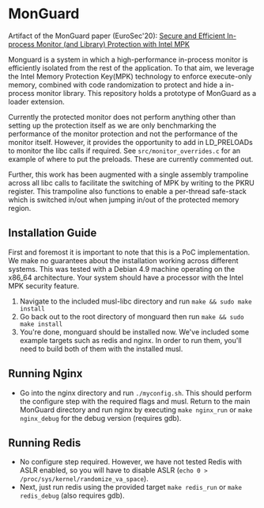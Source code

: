 # MonGuard
Artifact of the MonGuard paper (EuroSec'20):
[Secure and Efficient In-process Monitor (and Library) Protection with Intel MPK](https://www.ssrg.ece.vt.edu/papers/eurosec20.pdf)

Monguard is a system in which a high-performance in-process monitor is efficiently isolated from the rest of the application. To that aim, we leverage the Intel Memory Protection Key(MPK) technology to enforce execute-only memory, combined with code randomization to protect and hide a in-process monitor library. This repository holds a prototype of MonGuard as a loader extension.

Currently the protected monitor does not perform anything other than setting up the protection itself as we are only benchmarking the performance of the monitor protection and not the performance of the monitor itself. However, it provides the opportunity to add in LD_PRELOADs to monitor the libc calls if required. See `src/monitor_overrides.c` for an example of where to put the preloads. These are currently commented out.

Further, this work has been augmented with a single assembly trampoline across all libc calls to facilitate the switching of MPK by writing to the PKRU register. This trampoline also functions to enable a per-thread safe-stack which is switched in/out when jumping in/out of the protected memory region.


## Installation Guide

First and foremost it is important to note that this is a PoC implementation. We make no guarantees about the installation working across different systems. This was tested with a Debian 4.9 machine operating on the x86_64 architecture. Your system should have a processor with the Intel MPK security feature.

1) Navigate to the included musl-libc directory and run `make && sudo make install`
2) Go back out to the root directory of monguard then run `make && sudo make install`
3) You're done, monguard should be installed now. We've included some example targets such as redis and nginx. In order to run them, you'll need to build both of them with the installed musl.

## Running Nginx
* Go into the nginx directory and run `./myconfig.sh`. This should perform the configure step with the required flags and musl. Return to the main MonGuard directory and run nginx by executing `make nginx_run` or `make nginx_debug` for the debug version (requires gdb).

## Running Redis
* No configure step required. However, we have not tested Redis with ASLR enabled, so you will have to disable ASLR (`echo 0 > /proc/sys/kernel/randomize_va_space`).
* Next, just run redis using the provided target `make redis_run` or `make redis_debug` (also requires gdb).
